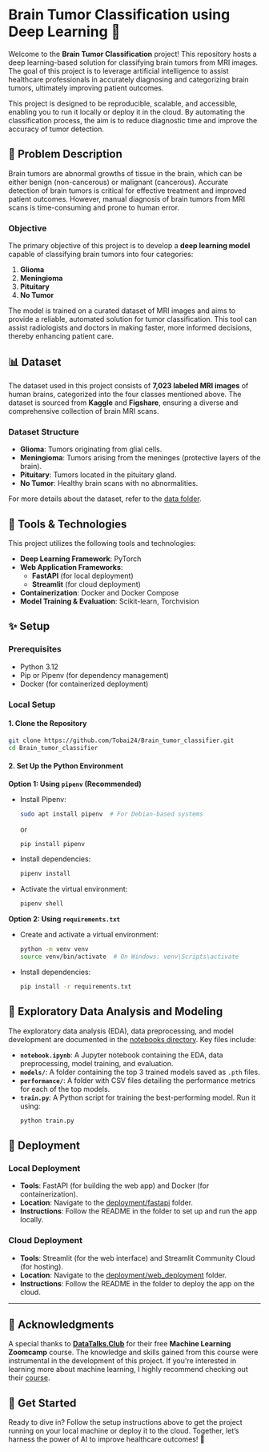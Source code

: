 # Brain Tumor Classification using Deep Learning 🧠

Welcome to the **Brain Tumor Classification** project! This repository hosts a deep learning-based solution for classifying brain tumors from MRI images. The goal of this project is to leverage artificial intelligence to assist healthcare professionals in accurately diagnosing and categorizing brain tumors, ultimately improving patient outcomes.

This project is designed to be reproducible, scalable, and accessible, enabling you to run it locally or deploy it in the cloud. By automating the classification process, the aim is to reduce diagnostic time and improve the accuracy of tumor detection.

## 📝 **Problem Description**

Brain tumors are abnormal growths of tissue in the brain, which can be either benign (non-cancerous) or malignant (cancerous). Accurate detection of brain tumors is critical for effective treatment and improved patient outcomes. However, manual diagnosis of brain tumors from MRI scans is time-consuming and prone to human error.

### **Objective**

The primary objective of this project is to develop a **deep learning model** capable of classifying brain tumors into four categories:

1. **Glioma**
2. **Meningioma**
3. **Pituitary**
4. **No Tumor**

The model is trained on a curated dataset of MRI images and aims to provide a reliable, automated solution for tumor classification. This tool can assist radiologists and doctors in making faster, more informed decisions, thereby enhancing patient care.

## 📊 **Dataset**

The dataset used in this project consists of **7,023 labeled MRI images** of human brains, categorized into the four classes mentioned above. The dataset is sourced from **Kaggle** and **Figshare**, ensuring a diverse and comprehensive collection of brain MRI scans.

### Dataset Structure

- **Glioma**: Tumors originating from glial cells.
- **Meningioma**: Tumors arising from the meninges (protective layers of the brain).
- **Pituitary**: Tumors located in the pituitary gland.
- **No Tumor**: Healthy brain scans with no abnormalities.

For more details about the dataset, refer to the [data folder](./data/README.md).

## 🔧 **Tools & Technologies**

This project utilizes the following tools and technologies:

- **Deep Learning Framework**: PyTorch
- **Web Application Frameworks**:
  - **FastAPI** (for local deployment)
  - **Streamlit** (for cloud deployment)
- **Containerization**: Docker and Docker Compose
- **Model Training & Evaluation**: Scikit-learn, Torchvision

## ✨ **Setup**

### **Prerequisites**

- Python 3.12
- Pip or Pipenv (for dependency management)
- Docker (for containerized deployment)

### **Local Setup**

#### 1. **Clone the Repository**

```bash
git clone https://github.com/Tobai24/Brain_tumor_classifier.git
cd Brain_tumor_classifier
```

#### 2. **Set Up the Python Environment**

**Option 1: Using `pipenv` (Recommended)**

- Install Pipenv:
  ```bash
  sudo apt install pipenv  # For Debian-based systems
  ```
  or
  ```bash
  pip install pipenv
  ```
- Install dependencies:
  ```bash
  pipenv install
  ```
- Activate the virtual environment:
  ```bash
  pipenv shell
  ```

**Option 2: Using `requirements.txt`**

- Create and activate a virtual environment:
  ```bash
  python -m venv venv
  source venv/bin/activate  # On Windows: venv\Scripts\activate
  ```
- Install dependencies:
  ```bash
  pip install -r requirements.txt
  ```

## 🚀 **Exploratory Data Analysis and Modeling**

The exploratory data analysis (EDA), data preprocessing, and model development are documented in the [notebooks directory](./notebook/). Key files include:

- **`notebook.ipynb`**: A Jupyter notebook containing the EDA, data preprocessing, model training, and evaluation.
- **`models/`**: A folder containing the top 3 trained models saved as `.pth` files.
- **`performance/`**: A folder with CSV files detailing the performance metrics for each of the top models.
- **`train.py`**: A Python script for training the best-performing model. Run it using:
  ```bash
  python train.py
  ```

## 📁 **Deployment**

### **Local Deployment**

- **Tools**: FastAPI (for building the web app) and Docker (for containerization).
- **Location**: Navigate to the [deployment/fastapi](./deployment/fastapi) folder.
- **Instructions**: Follow the README in the folder to set up and run the app locally.

### **Cloud Deployment**

- **Tools**: Streamlit (for the web interface) and Streamlit Community Cloud (for hosting).
- **Location**: Navigate to the [deployment/web_deployment](./deployment/web_deployment) folder.
- **Instructions**: Follow the README in the folder to deploy the app on the cloud.

---

## 🎉 **Acknowledgments**

A special thanks to **[DataTalks.Club](https://datatalks.club)** for their free **Machine Learning Zoomcamp** course. The knowledge and skills gained from this course were instrumental in the development of this project. If you're interested in learning more about machine learning, I highly recommend checking out their [course](https://github.com/DataTalksClub/machine-learning-zoomcamp).

## 🌟 **Get Started**

Ready to dive in? Follow the setup instructions above to get the project running on your local machine or deploy it to the cloud. Together, let’s harness the power of AI to improve healthcare outcomes! 🚀
